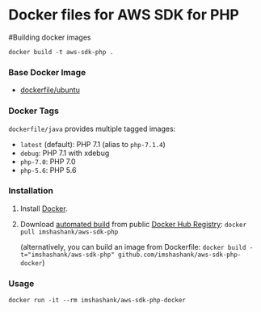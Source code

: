 # Docker files for AWS SDK for PHP

#Building docker images

```
docker build -t aws-sdk-php .
```

### Base Docker Image

* [dockerfile/ubuntu](http://dockerfile.github.io/#/ubuntu)


### Docker Tags

`dockerfile/java` provides multiple tagged images:

* `latest` (default): PHP 7.1 (alias to `php-7.1.4`)
* `debug`: PHP 7.1 with xdebug
* `php-7.0`: PHP 7.0
* `php-5.6`: PHP 5.6


### Installation

1. Install [Docker](https://www.docker.com/).

2. Download [automated build](https://registry.hub.docker.com/u/dockerfile/imshashank/aws-sdk-php) from public [Docker Hub Registry](https://registry.hub.docker.com/): `docker pull imshashank/aws-sdk-php`

   (alternatively, you can build an image from Dockerfile: `docker build -t="imshashank/aws-sdk-php" github.com/imshashank/aws-sdk-php-docker`)


### Usage

    docker run -it --rm imshashank/aws-sdk-php-docker
